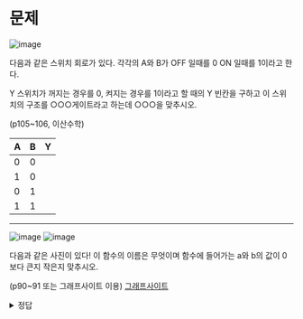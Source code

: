 # 문제
![image](https://github.com/sejongsmarcle/2024_Winter_Ai_study/assets/81272875/7cf6f596-2164-4aa8-a773-d1d7de6ff5ad)

다음과 같은 스위치 회로가 있다. 각각의 A와 B가 OFF 일때를 0 ON 일때를 1이라고 한다.

Y 스위치가 꺼지는 경우를 0, 켜지는 경우를 1이라고 할 때의 Y 빈칸을 구하고 이 스위치의 구조를 ○○○게이트라고 하는데 ○○○을 맞추시오. 

(p105~106, 이산수학)

|A|B|Y|
|------|---|---|
|0|0||
|1|0||
|0|1||
|1|1||

----

![image](https://github.com/sejongsmarcle/2024_Winter_Ai_study/assets/81272875/1f99247e-0f36-4614-a17e-b28d91fbc75b)
![image](https://github.com/sejongsmarcle/2024_Winter_Ai_study/assets/81272875/37042e4d-89c9-45b2-8b8d-9ea3b65da982)

다음과 같은 사진이 있다! 이 함수의 이름은 무엇이며 함수에 들어가는 a와 b의 값이 0보다 큰지 작은지 맞추시오.  

(p90~91 또는 그래프사이트 이용) [그래프사이트](https://www.desmos.com/calculator/ifg3mwmqun?lang=ko)




<details>
<summary>정답</summary>

1번 : XOR
|A|B|Y|
|------|---|---|
|0|0|0|
|1|0|1|
|0|1|1|
|1|1|0|

2번: 시그모이드 함수
a<0
b>0
</details>
